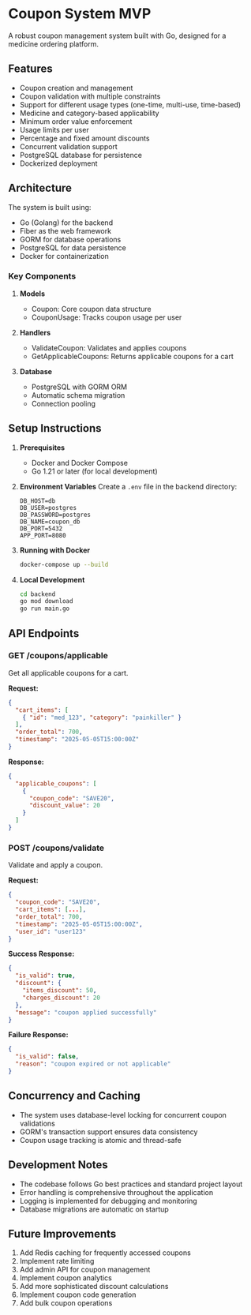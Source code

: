 # Coupon System MVP

A robust coupon management system built with Go, designed for a medicine ordering platform.

## Features

- Coupon creation and management
- Coupon validation with multiple constraints
- Support for different usage types (one-time, multi-use, time-based)
- Medicine and category-based applicability
- Minimum order value enforcement
- Usage limits per user
- Percentage and fixed amount discounts
- Concurrent validation support
- PostgreSQL database for persistence
- Dockerized deployment

## Architecture

The system is built using:
- Go (Golang) for the backend
- Fiber as the web framework
- GORM for database operations
- PostgreSQL for data persistence
- Docker for containerization

### Key Components

1. **Models**
   - Coupon: Core coupon data structure
   - CouponUsage: Tracks coupon usage per user

2. **Handlers**
   - ValidateCoupon: Validates and applies coupons
   - GetApplicableCoupons: Returns applicable coupons for a cart

3. **Database**
   - PostgreSQL with GORM ORM
   - Automatic schema migration
   - Connection pooling

## Setup Instructions

1. **Prerequisites**
   - Docker and Docker Compose
   - Go 1.21 or later (for local development)

2. **Environment Variables**
   Create a `.env` file in the backend directory:
   ```
   DB_HOST=db
   DB_USER=postgres
   DB_PASSWORD=postgres
   DB_NAME=coupon_db
   DB_PORT=5432
   APP_PORT=8080
   ```

3. **Running with Docker**
   ```bash
   docker-compose up --build
   ```

4. **Local Development**
   ```bash
   cd backend
   go mod download
   go run main.go
   ```

## API Endpoints

### GET /coupons/applicable
Get all applicable coupons for a cart.

**Request:**
```json
{
  "cart_items": [
    { "id": "med_123", "category": "painkiller" }
  ],
  "order_total": 700,
  "timestamp": "2025-05-05T15:00:00Z"
}
```

**Response:**
```json
{
  "applicable_coupons": [
    {
      "coupon_code": "SAVE20",
      "discount_value": 20
    }
  ]
}
```

### POST /coupons/validate
Validate and apply a coupon.

**Request:**
```json
{
  "coupon_code": "SAVE20",
  "cart_items": [...],
  "order_total": 700,
  "timestamp": "2025-05-05T15:00:00Z",
  "user_id": "user123"
}
```

**Success Response:**
```json
{
  "is_valid": true,
  "discount": {
    "items_discount": 50,
    "charges_discount": 20
  },
  "message": "coupon applied successfully"
}
```

**Failure Response:**
```json
{
  "is_valid": false,
  "reason": "coupon expired or not applicable"
}
```

## Concurrency and Caching

- The system uses database-level locking for concurrent coupon validations
- GORM's transaction support ensures data consistency
- Coupon usage tracking is atomic and thread-safe

## Development Notes

- The codebase follows Go best practices and standard project layout
- Error handling is comprehensive throughout the application
- Logging is implemented for debugging and monitoring
- Database migrations are automatic on startup

## Future Improvements

1. Add Redis caching for frequently accessed coupons
2. Implement rate limiting
3. Add admin API for coupon management
4. Implement coupon analytics
5. Add more sophisticated discount calculations
6. Implement coupon code generation
7. Add bulk coupon operations
